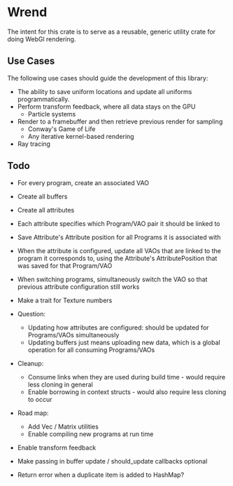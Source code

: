 # Wrend

The intent for this crate is to serve as a reusable, generic utility crate for doing WebGl rendering.

## Use Cases

The following use cases should guide the development of this library:

- The ability to save uniform locations and update all uniforms programmatically.
- Perform transform feedback, where all data stays on the GPU
    - Particle systems
- Render to a framebuffer and then retrieve previous render for sampling
    - Conway's Game of Life
    - Any iterative kernel-based rendering
- Ray tracing

## Todo

- For every program, create an associated VAO
- Create all buffers
- Create all attributes
- Each attribute specifies which Program/VAO pair it should be linked to
- Save Attribute's Attribute position for all Programs it is associated with
- When the attribute is configured, update all VAOs that are linked to the program it corresponds to, 
    using the Attribute's AttributePosition that was saved for that Program/VAO
- When switching programs, simultaneously switch the VAO so that previous attribute configuration still works

- Make a trait for Texture numbers 

- Question: 
    - Updating how attributes are configured: should be updated for Programs/VAOs simultaneously
    - Updating buffers just means uploading new data, which is a global operation for all consuming Programs/VAOs

- Cleanup:
    - Consume links when they are used during build time - would require less cloning in general
    - Enable borrowing in context structs - would also require less cloning to occur

- Road map:
    - Add Vec / Matrix utilities
    - Enable compiling new programs at run time

- Enable transform feedback
            
- Make passing in buffer update / should_update callbacks optional

- Return error when a duplicate item is added to HashMap?